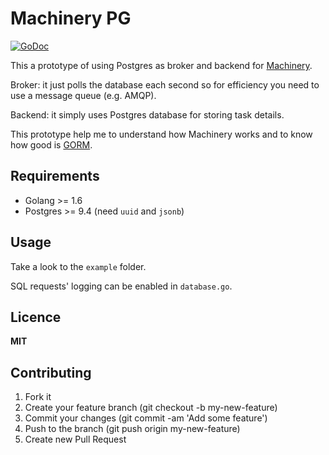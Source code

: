 # Machinery PG

[![GoDoc](https://img.shields.io/badge/godoc-reference-blue.svg)](https://godoc.org/github.com/mdouchement/machinery-pg)


This a prototype of using Postgres as broker and backend for [Machinery](https://github.com/RichardKnop/machinery).


Broker: it just polls the database each second so for efficiency you need to use a message queue (e.g. AMQP).

Backend: it simply uses Postgres database for storing task details.


This prototype help me to understand how Machinery works and to know how good is [GORM](https://github.com/jinzhu/gorm).

## Requirements

- Golang >= 1.6
- Postgres >= 9.4 (need `uuid` and `jsonb`)

## Usage

Take a look to the `example` folder.

SQL requests' logging can be enabled in `database.go`.

## Licence

**MIT**

## Contributing

1. Fork it
2. Create your feature branch (git checkout -b my-new-feature)
3. Commit your changes (git commit -am 'Add some feature')
5. Push to the branch (git push origin my-new-feature)
6. Create new Pull Request
